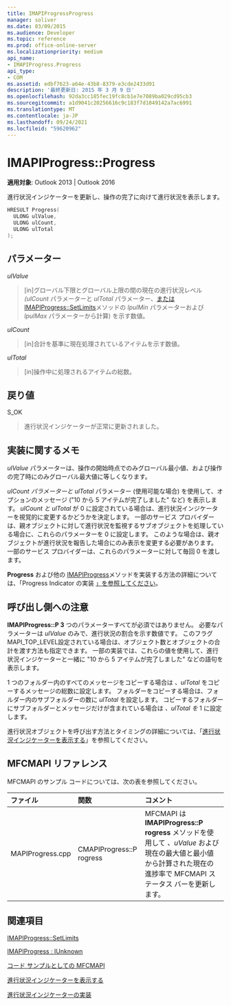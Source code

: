 ```yaml
---
title: IMAPIProgressProgress
manager: soliver
ms.date: 03/09/2015
ms.audience: Developer
ms.topic: reference
ms.prod: office-online-server
ms.localizationpriority: medium
api_name:
- IMAPIProgress.Progress
api_type:
- COM
ms.assetid: edbf7623-a64e-43b8-8379-e3cde2433d91
description: '最終更新日: 2015 年 3 月 9 日'
ms.openlocfilehash: 92da3cc185fec19fc8cb1e7e7089ba029cd95cb3
ms.sourcegitcommit: a1d9041c20256616c9c183f7d1049142a7ac6991
ms.translationtype: MT
ms.contentlocale: ja-JP
ms.lasthandoff: 09/24/2021
ms.locfileid: "59620962"
---
```

# <a name="imapiprogressprogress"></a>IMAPIProgress::Progress

  
  
**適用対象**: Outlook 2013 | Outlook 2016 
  
進行状況インジケーターを更新し、操作の完了に向けて進行状況を表示します。 
  
```cpp
HRESULT Progress(
  ULONG ulValue,
  ULONG ulCount,
  ULONG ulTotal
);
```

## <a name="parameters"></a>パラメーター

 _ulValue_
  
> [in]グローバル下限とグローバル上限の間の現在の進行状況レベル _(ulCount_ パラメーターと _ulTotal_ パラメーター、[または IMAPIProgress::SetLimits](imapiprogress-setlimits.md)メソッドの _lpulMin_ パラメーターおよび _lpulMax_ パラメーターから計算) を示す数値。 
    
 _ulCount_
  
> [in]合計を基準に現在処理されているアイテムを示す数値。
    
 _ulTotal_
  
> [in]操作中に処理されるアイテムの総数。
    
## <a name="return-value"></a>戻り値

S_OK 
  
> 進行状況インジケーターが正常に更新されました。
    
## <a name="notes-to-implementers"></a>実装に関するメモ

_ulValue_ パラメーターは、操作の開始時点でのみグローバル最小値、および操作の完了時にのみグローバル最大値に等しくなります。 
  
_ulCount パラメーターと_ _ulTotal_ パラメーター (使用可能な場合) を使用して、オプションのメッセージ ("10 から 5 アイテムが完了しました" など) を表示します。 _ulCount と_ _ulTotal_ が 0 に設定されている場合は、進行状況インジケーターを視覚的に変更するかどうかを決定します。 一部のサービス プロバイダーは、親オブジェクトに対して進行状況を監視するサブオブジェクトを処理している場合に、これらのパラメーターを 0 に設定します。 このような場合は、親オブジェクトが進行状況を報告した場合にのみ表示を変更する必要があります。 一部のサービス プロバイダーは、これらのパラメーターに対して毎回 0 を渡します。 
  
**Progress** および他の [IMAPIProgress](imapiprogressiunknown.md)メソッドを実装する方法の詳細については、「Progress Indicator の実装 [」を参照してください](implementing-a-progress-indicator.md)。
  
## <a name="notes-to-callers"></a>呼び出し側への注意

**IMAPIProgress::P 3** つのパラメーターすべてが必須ではありません。 必要なパラメーターは  _ulValue_ のみで、進行状況の割合を示す数値です。 このフラグMAPI_TOP_LEVEL設定されている場合は、オブジェクト数とオブジェクトの合計を渡す方法も指定できます。 一部の実装では、これらの値を使用して、進行状況インジケーターと一緒に "10 から 5 アイテムが完了しました" などの語句を表示します。 
  
1 つのフォルダー内のすべてのメッセージをコピーする場合は  _、ulTotal_ をコピーするメッセージの総数に設定します。 フォルダーをコピーする場合は、フォルダー内のサブフォルダーの数に  _ulTotal_ を設定します。 コピーするフォルダーにサブフォルダーとメッセージだけが含まれている場合は  _、ulTotal を_ 1 に設定します。 
  
進行状況オブジェクトを呼び出す方法とタイミングの詳細については、「[進行状況インジケーターを表示する](how-to-display-a-progress-indicator.md)」を参照してください。
  
## <a name="mfcmapi-reference"></a>MFCMAPI リファレンス

MFCMAPI のサンプル コードについては、次の表を参照してください。
  
|**ファイル**|**関数**|**コメント**|
|:-----|:-----|:-----|
|MAPIProgress.cpp  <br/> |CMAPIProgress::P rogress  <br/> |MFCMAPI は **IMAPIProgress::P rogress** メソッドを使用して  _、uValue_ および現在の最大値と最小値から計算された現在の進捗率で MFCMAPI ステータス バーを更新します。  <br/> |
   
## <a name="see-also"></a>関連項目



[IMAPIProgress::SetLimits](imapiprogress-setlimits.md)
  
[IMAPIProgress : IUnknown](imapiprogressiunknown.md)


[コード サンプルとしての MFCMAPI](mfcmapi-as-a-code-sample.md)
  
[進行状況インジケーターを表示する](how-to-display-a-progress-indicator.md)
  
[進行状況インジケーターの実装](implementing-a-progress-indicator.md)

